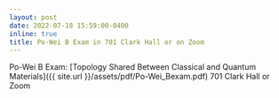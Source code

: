 ```yaml
---
layout: post
date: 2022-07-18 15:59:00-0400
inline: true
title: Po-Wei B Exam in 701 Clark Hall or on Zoom
---
```


Po-Wei B Exam: [Topology Shared Between Classical and Quantum Materials]({{ site.url }}/assets/pdf/Po-Wei_Bexam.pdf) 701 Clark Hall or Zoom

